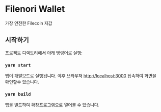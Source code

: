 # Filenori Wallet

가장 안전한 Filecoin 지갑

## 시작하기

프로젝트 디렉토리에서 아래 명령어로 실행:

### `yarn start`

앱이 개발모드로 실행됩니다.
이후 브라우저 [http://localhost:3000](http://localhost:3000) 접속하여 화면을 확인할수 있습니다.

### `yarn build`

앱을 빌드하여 확장프로그램으로 열어볼 수 있습니다.
